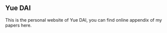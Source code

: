 ## Yue DAI

This is the personal website of Yue DAI, you can find online appendix of my papers here.
